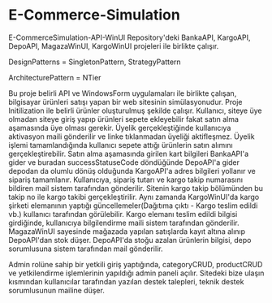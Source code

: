 # E-Commerce-Simulation

E-CommerceSimulation-API-WinUI Repository'deki BankaAPI, KargoAPI, DepoAPI, MagazaWinUI, KargoWinUI projeleri ile birlikte çalışır.

DesignPatterns = SingletonPattern, StrategyPattern

ArchitecturePattern = NTier

Bu proje belirli API ve WindowsForm uygulamaları ile birlikte çalışan, bilgisayar ürünleri satışı yapan bir web sitesinin simülasyonudur. Proje Initilization ile belirli ürünler oluşturulmuş şekilde çalışır. Kullanıcı, siteye üye olmadan siteye giriş yapıp ürünleri sepete ekleyebilir fakat satın alma aşamasında üye olması gerekir. Üyelik gerçekleştiğinde kullanıcıya aktivasyon maili gönderilir ve linke tıklanmadan üyeliği aktifleşmez. Üyelik işlemi tamamlandığında kullanıcı sepete attığı ürünlerin satın alımını gerçekleştirebilir. Satın alma aşamasında girilen kart bilgileri BankaAPI'a gider ve buradan successStatuseCode döndüğünde DepoAPI'a gider depodan da olumlu dönüş olduğunda KargoAPI'a adres bilgileri yollanır ve sipariş tamamlanır. Kullanıcıya, sipariş tutarı ve kargo takip numarasını bildiren mail sistem tarafından gönderilir. Sitenin kargo takip bölümünden bu takip no ile kargo takibi gerçekleştirilir. Aynı zamanda KargoWinUI'da kargo şirketi elemanının yaptığı güncellemeler(Dağıtıma çıktı - Kargo teslim edildi vb.) kullanıcı tarafından görülebilir. Kargo elemanı teslim edildi bilgisi girdiğinde, kullanıcıya bilgilendirme maili sistem tarafından gönderilir. MagazaWinUI sayesinde mağazada yapılan satışlarda kayıt altına alınıp DepoAPI'dan stok düşer. DepoAPI'da stoğu azalan ürünlerin bilgisi, depo sorumlusuna sistem tarafından mail gönderilir.

Admin rolüne sahip bir yetkili giriş yaptığında, categoryCRUD, productCRUD ve yetkilendirme işlemlerinin yapıldığı admin paneli açılır. Sitedeki bize ulaşın kısmından kullanıcılar tarafından yazılan destek talepleri, teknik destek sorumlusunun mailine düşer.
